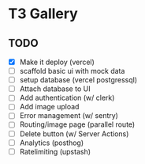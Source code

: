 # T3 Gallery

## TODO

- [x] Make it deploy (vercel)
- [ ] scaffold basic ui with mock data
- [ ] setup database (vercel postgressql)
- [ ] Attach database to UI
- [ ] Add authentication (w/ clerk)
- [ ] Add image upload
- [ ] Error management (w/ sentry)
- [ ] Routing/image page (parallel route)
- [ ] Delete button (w/ Server Actions)
- [ ] Analytics (posthog)
- [ ] Ratelimiting (upstash)
